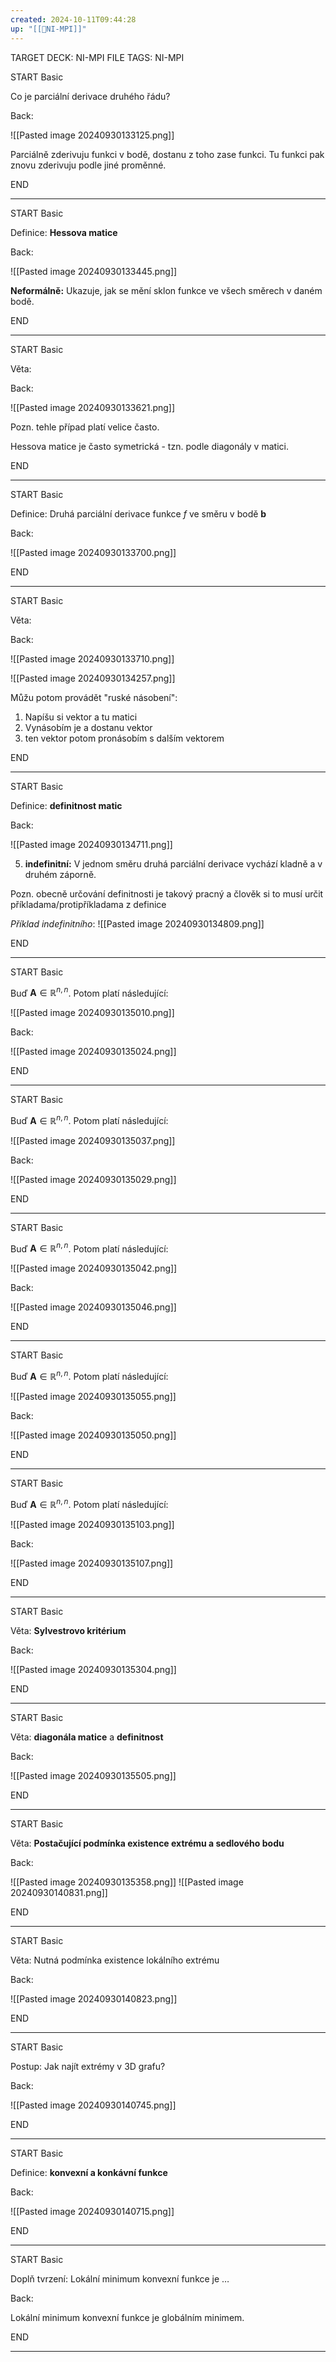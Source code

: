 ```yaml
---
created: 2024-10-11T09:44:28
up: "[[📖NI-MPI]]"
---
```


TARGET DECK: NI-MPI
FILE TAGS: NI-MPI

START
Basic

Co je parciální derivace druhého řádu?

Back:

![[Pasted image 20240930133125.png]]

<!-- InformallySaidStart -->
Parciálně zderivuju funkci v bodě, dostanu z toho zase funkci. Tu funkci pak znovu zderivuju podle jiné proměnné.
<!-- InformallySaidEnd -->

<!--ID: 1728921214784-->
END

---


START
Basic

Definice: **Hessova matice**

Back:

![[Pasted image 20240930133445.png]]

**Neformálně:**
Ukazuje, jak se mění sklon funkce ve všech směrech v daném bodě.
<!--ID: 1728921214787-->
END

---


START
Basic

Věta: 

Back:

![[Pasted image 20240930133621.png]]

Pozn. tehle případ platí velice často.

Hessova matice je často symetrická - tzn. podle diagonály v matici.

<!--ID: 1728921214789-->
END

---


START
Basic

Definice: Druhá parciální derivace funkce $f$ ve směru v bodě $\textbf{b}$

Back:

![[Pasted image 20240930133700.png]]
<!--ID: 1728921214792-->
END

---


START
Basic

Věta: 

Back:

![[Pasted image 20240930133710.png]]

![[Pasted image 20240930134257.png]]

Můžu potom provádět "ruské násobení":
1. Napíšu si vektor a tu matici
2. Vynásobím je a dostanu vektor
3. ten vektor potom pronásobím s dalším vektorem

END

---


START
Basic

Definice: **definitnost matic**

Back:

![[Pasted image 20240930134711.png]]

5. **indefinitní:** V jednom směru druhá parciální derivace vychází kladně a v druhém záporně.

Pozn. obecně určování definitnosti je takový pracný a člověk si to musí určit příkladama/protipříkladama z definice

_Příklad indefinitního_:
![[Pasted image 20240930134809.png]]
<!--ID: 1728921214796-->
END

---


START
Basic

Buď $\textbf{A} \in \mathbb{R}^{n,n}$. Potom platí následující:

![[Pasted image 20240930135010.png]]

Back:

![[Pasted image 20240930135024.png]]
<!--ID: 1728921214799-->
END

---

START
Basic

Buď $\textbf{A} \in \mathbb{R}^{n,n}$. Potom platí následující:

![[Pasted image 20240930135037.png]]

Back:

![[Pasted image 20240930135029.png]]
<!--ID: 1728921214801-->
END

---

START
Basic

Buď $\textbf{A} \in \mathbb{R}^{n,n}$. Potom platí následující:

![[Pasted image 20240930135042.png]]

Back:

![[Pasted image 20240930135046.png]]
<!--ID: 1728921214804-->
END

---

START
Basic

Buď $\textbf{A} \in \mathbb{R}^{n,n}$. Potom platí následující:

![[Pasted image 20240930135055.png]]

Back:

![[Pasted image 20240930135050.png]]
<!--ID: 1728921214807-->
END

---

START
Basic

Buď $\textbf{A} \in \mathbb{R}^{n,n}$. Potom platí následující:

![[Pasted image 20240930135103.png]]

Back:

![[Pasted image 20240930135107.png]]
<!--ID: 1728921214809-->
END

---


START
Basic

Věta: **Sylvestrovo kritérium**

Back:

![[Pasted image 20240930135304.png]]
<!--ID: 1728921214813-->
END

---


START
Basic

Věta: **diagonála matice** a **definitnost**

Back:

![[Pasted image 20240930135505.png]]
<!--ID: 1728921214815-->
END

---


START
Basic

Věta: **Postačující podmínka existence extrému a sedlového bodu**

Back:

![[Pasted image 20240930135358.png]]
![[Pasted image 20240930140831.png]]
<!--ID: 1728921214818-->
END

---


START
Basic

Věta: Nutná podmínka existence lokálního extrému

Back:

![[Pasted image 20240930140823.png]]
<!--ID: 1728921214821-->
END

---


START
Basic

Postup: Jak najít extrémy v 3D grafu?

Back:

![[Pasted image 20240930140745.png]]
<!--ID: 1728921214824-->
END

---


START
Basic

Definice: **konvexní a konkávní funkce**

Back:

![[Pasted image 20240930140715.png]]

<!--ID: 1728921214826-->
END

---


START
Basic

Doplň tvrzení: Lokální minimum konvexní funkce je $\dots$

Back:

Lokální minimum konvexní funkce je globálním minimem.
<!--ID: 1728921214829-->
END

---


